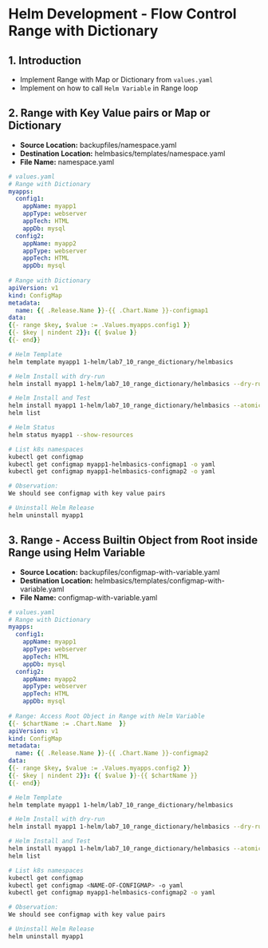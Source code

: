 # Helm Development - Flow Control Range with Dictionary

## 1. Introduction
- Implement Range with Map or Dictionary from `values.yaml`
- Implement on how to call `Helm Variable` in Range loop

## 2. Range with Key Value pairs or Map or Dictionary 
- **Source Location:** backupfiles/namespace.yaml
- **Destination Location:** helmbasics/templates/namespace.yaml
- **File Name:** namespace.yaml
```yaml
# values.yaml
# Range with Dictionary
myapps:
  config1: 
    appName: myapp1
    appType: webserver
    appTech: HTML
    appDb: mysql
  config2: 
    appName: myapp2
    appType: webserver
    appTech: HTML
    appDb: mysql
  
# Range with Dictionary
apiVersion: v1
kind: ConfigMap
metadata:
  name: {{ .Release.Name }}-{{ .Chart.Name }}-configmap1
data: 
{{- range $key, $value := .Values.myapps.config1 }}
{{- $key | nindent 2}}: {{ $value }}
{{- end}}  
```
```sh
# Helm Template
helm template myapp1 1-helm/lab7_10_range_dictionary/helmbasics

# Helm Install with dry-run
helm install myapp1 1-helm/lab7_10_range_dictionary/helmbasics --dry-run 

# Helm Install and Test
helm install myapp1 1-helm/lab7_10_range_dictionary/helmbasics --atomic
helm list

# Helm Status
helm status myapp1 --show-resources

# List k8s namespaces
kubectl get configmap
kubectl get configmap myapp1-helmbasics-configmap1 -o yaml
kubectl get configmap myapp1-helmbasics-configmap2 -o yaml

# Observation:
We should see configmap with key value pairs

# Uninstall Helm Release
helm uninstall myapp1
```


## 3. Range - Access Builtin Object from Root inside Range using Helm  Variable
- **Source Location:** backupfiles/configmap-with-variable.yaml
- **Destination Location:** helmbasics/templates/configmap-with-variable.yaml
- **File Name:** configmap-with-variable.yaml
```yaml
# values.yaml
# Range with Dictionary
myapps:
  config1: 
    appName: myapp1
    appType: webserver
    appTech: HTML
    appDb: mysql
  config2: 
    appName: myapp2
    appType: webserver
    appTech: HTML
    appDb: mysql
  
# Range: Access Root Object in Range with Helm Variable
{{- $chartName := .Chart.Name  }}
apiVersion: v1
kind: ConfigMap
metadata:
  name: {{ .Release.Name }}-{{ .Chart.Name }}-configmap2
data: 
{{- range $key, $value := .Values.myapps.config2 }}
{{- $key | nindent 2}}: {{ $value }}-{{ $chartName }}
{{- end}}
```
```sh
# Helm Template
helm template myapp1 1-helm/lab7_10_range_dictionary/helmbasics

# Helm Install with dry-run
helm install myapp1 1-helm/lab7_10_range_dictionary/helmbasics --dry-run 

# Helm Install and Test
helm install myapp1 1-helm/lab7_10_range_dictionary/helmbasics --atomic
helm list

# List k8s namespaces
kubectl get configmap
kubectl get configmap <NAME-OF-CONFIGMAP> -o yaml
kubectl get configmap myapp1-helmbasics-configmap2 -o yaml

# Observation:
We should see configmap with key value pairs

# Uninstall Helm Release
helm uninstall myapp1
```

